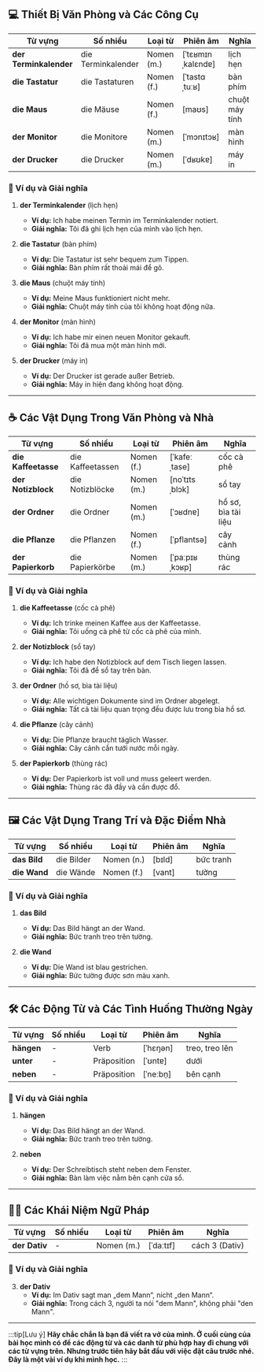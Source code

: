## **💻 Thiết Bị Văn Phòng và Các Công Cụ**

|**Từ vựng**|**Số nhiều**|**Loại từ**|**Phiên âm**|**Nghĩa**|
|---|---|---|---|---|
|**der Terminkalender**|die Terminkalender|Nomen (m.)|[ˈtɛʁmɪnˌkalɛndɐ]|lịch hẹn|
|**die Tastatur**|die Tastaturen|Nomen (f.)|[ˈtastɑˌtuːʁ]|bàn phím|
|**die Maus**|die Mäuse|Nomen (f.)|[maʊs]|chuột máy tính|
|**der Monitor**|die Monitore|Nomen (m.)|[ˈmɔnɪtɔʁ]|màn hình|
|**der Drucker**|die Drucker|Nomen (m.)|[ˈdʁʊkɐ]|máy in|

### **📌 Ví dụ và Giải nghĩa**

1. **der Terminkalender** (lịch hẹn)
    
    - **Ví dụ:** Ich habe meinen Termin im Terminkalender notiert.
    - **Giải nghĩa:** Tôi đã ghi lịch hẹn của mình vào lịch hẹn.
2. **die Tastatur** (bàn phím)
    
    - **Ví dụ:** Die Tastatur ist sehr bequem zum Tippen.
    - **Giải nghĩa:** Bàn phím rất thoải mái để gõ.
3. **die Maus** (chuột máy tính)
    
    - **Ví dụ:** Meine Maus funktioniert nicht mehr.
    - **Giải nghĩa:** Chuột máy tính của tôi không hoạt động nữa.
4. **der Monitor** (màn hình)
    
    - **Ví dụ:** Ich habe mir einen neuen Monitor gekauft.
    - **Giải nghĩa:** Tôi đã mua một màn hình mới.
5. **der Drucker** (máy in)
    
    - **Ví dụ:** Der Drucker ist gerade außer Betrieb.
    - **Giải nghĩa:** Máy in hiện đang không hoạt động.

---

## **☕ Các Vật Dụng Trong Văn Phòng và Nhà**

|**Từ vựng**|**Số nhiều**|**Loại từ**|**Phiên âm**|**Nghĩa**|
|---|---|---|---|---|
|**die Kaffeetasse**|die Kaffeetassen|Nomen (f.)|[ˈkafeːˌtase]|cốc cà phê|
|**der Notizblock**|die Notizblöcke|Nomen (m.)|[noˈtɪtsˌblɔk]|sổ tay|
|**der Ordner**|die Ordner|Nomen (m.)|[ˈɔʁdnɐ]|hồ sơ, bìa tài liệu|
|**die Pflanze**|die Pflanzen|Nomen (f.)|[ˈpflantsə]|cây cảnh|
|**der Papierkorb**|die Papierkörbe|Nomen (m.)|[ˈpaːpɪʁˌkɔʁp]|thùng rác|

### **📌 Ví dụ và Giải nghĩa**

1. **die Kaffeetasse** (cốc cà phê)
    
    - **Ví dụ:** Ich trinke meinen Kaffee aus der Kaffeetasse.
    - **Giải nghĩa:** Tôi uống cà phê từ cốc cà phê của mình.
2. **der Notizblock** (sổ tay)
    
    - **Ví dụ:** Ich habe den Notizblock auf dem Tisch liegen lassen.
    - **Giải nghĩa:** Tôi đã để sổ tay trên bàn.
3. **der Ordner** (hồ sơ, bìa tài liệu)
    
    - **Ví dụ:** Alle wichtigen Dokumente sind im Ordner abgelegt.
    - **Giải nghĩa:** Tất cả tài liệu quan trọng đều được lưu trong bìa hồ sơ.
4. **die Pflanze** (cây cảnh)
    
    - **Ví dụ:** Die Pflanze braucht täglich Wasser.
    - **Giải nghĩa:** Cây cảnh cần tưới nước mỗi ngày.
5. **der Papierkorb** (thùng rác)
    
    - **Ví dụ:** Der Papierkorb ist voll und muss geleert werden.
    - **Giải nghĩa:** Thùng rác đã đầy và cần được đổ.

---

## **🖼️ Các Vật Dụng Trang Trí và Đặc Điểm Nhà**

|**Từ vựng**|**Số nhiều**|**Loại từ**|**Phiên âm**|**Nghĩa**|
|---|---|---|---|---|
|**das Bild**|die Bilder|Nomen (n.)|[bɪld]|bức tranh|
|**die Wand**|die Wände|Nomen (f.)|[vant]|tường|

### **📌 Ví dụ và Giải nghĩa**

1. **das Bild**
    
    - **Ví dụ:** Das Bild hängt an der Wand.
    - **Giải nghĩa:** Bức tranh treo trên tường.
2. **die Wand**
    
    - **Ví dụ:** Die Wand ist blau gestrichen.
    - **Giải nghĩa:** Bức tường được sơn màu xanh.

---

## **🛠️ Các Động Từ và Các Tình Huống Thường Ngày**

|**Từ vựng**|**Số nhiều**|**Loại từ**|**Phiên âm**|**Nghĩa**|
|---|---|---|---|---|
|**hängen**|-|Verb|[ˈhɛŋən]|treo, treo lên|
|**unter**|-|Präposition|[ˈʊntɐ]|dưới|
|**neben**|-|Präposition|[ˈneːbn̩]|bên cạnh|

### **📌 Ví dụ và Giải nghĩa**

1. **hängen**
    
    - **Ví dụ:** Das Bild hängt an der Wand.
    - **Giải nghĩa:** Bức tranh treo trên tường.
2. **neben**
    
    - **Ví dụ:** Der Schreibtisch steht neben dem Fenster.
    - **Giải nghĩa:** Bàn làm việc nằm bên cạnh cửa sổ.

---

## **🧑‍🏫 Các Khái Niệm Ngữ Pháp**

|**Từ vựng**|**Số nhiều**|**Loại từ**|**Phiên âm**|**Nghĩa**|
|---|---|---|---|---|
|**der Dativ**|-|Nomen (m.)|[ˈdaːtɪf]|cách 3 (Dativ)|

### **📌 Ví dụ và Giải nghĩa**

3. **der Dativ**
    - **Ví dụ:** Im Dativ sagt man „dem Mann“, nicht „den Mann“.
    - **Giải nghĩa:** Trong cách 3, người ta nói "dem Mann", không phải "den Mann".


---
:::tip[Lưu ý]
**Hãy chắc chắn là bạn đã viết ra vở của mình. Ở cuối cùng của bài học mình có để các động từ và các danh từ phù hợp hay đi chung với các từ vựng trên. Nhưng trước tiên hãy bắt đầu với việc đặt câu trước nhé. Đây là một vài ví dụ khi mình học.**
:::